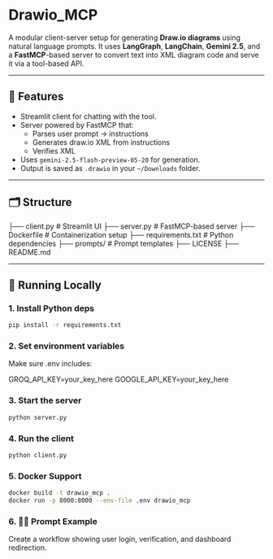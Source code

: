 # Drawio_MCP

A modular client-server setup for generating **Draw.io diagrams** using natural language prompts. It uses **LangGraph**, **LangChain**, **Gemini 2.5**, and a **FastMCP**-based server to convert text into XML diagram code and serve it via a tool-based API.

---

## 🔧 Features

- Streamlit client for chatting with the tool.
- Server powered by FastMCP that:
  - Parses user prompt → instructions
  - Generates draw.io XML from instructions
  - Verifies XML
- Uses `gemini-2.5-flash-preview-05-20` for generation.
- Output is saved as `.drawio` in your `~/Downloads` folder.

---

## 🗂 Structure


├── client.py # Streamlit UI
├── server.py # FastMCP-based server
├── Dockerfile # Containerization setup
├── requirements.txt # Python dependencies
├── prompts/ # Prompt templates
├── LICENSE
├── README.md

---

## 🚀 Running Locally

### 1. Install Python deps

```bash
pip install -r requirements.txt
```

### 2. Set environment variables
Make sure .env includes:

GROQ_API_KEY=your_key_here
GOOGLE_API_KEY=your_key_here


### 3. Start the server

```bash
python server.py
```

### 4. Run the client

```bash
python client.py
```

### 5. Docker Support

```bash
docker build -t drawio_mcp .
docker run -p 8000:8000 --env-file .env drawio_mcp
```

### 6. ✍🏾 Prompt Example
Create a workflow showing user login, verification, and dashboard redirection.


